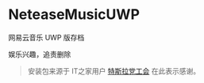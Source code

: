 # NeteaseMusicUWP
网易云音乐 UWP 版存档

娱乐兴趣，追责删除
> 安装包来源于 IT之家用户 [特斯拉党工会](http://quan.ithome.com/user/3ac094dcd7c26509) 在此表示感谢。
